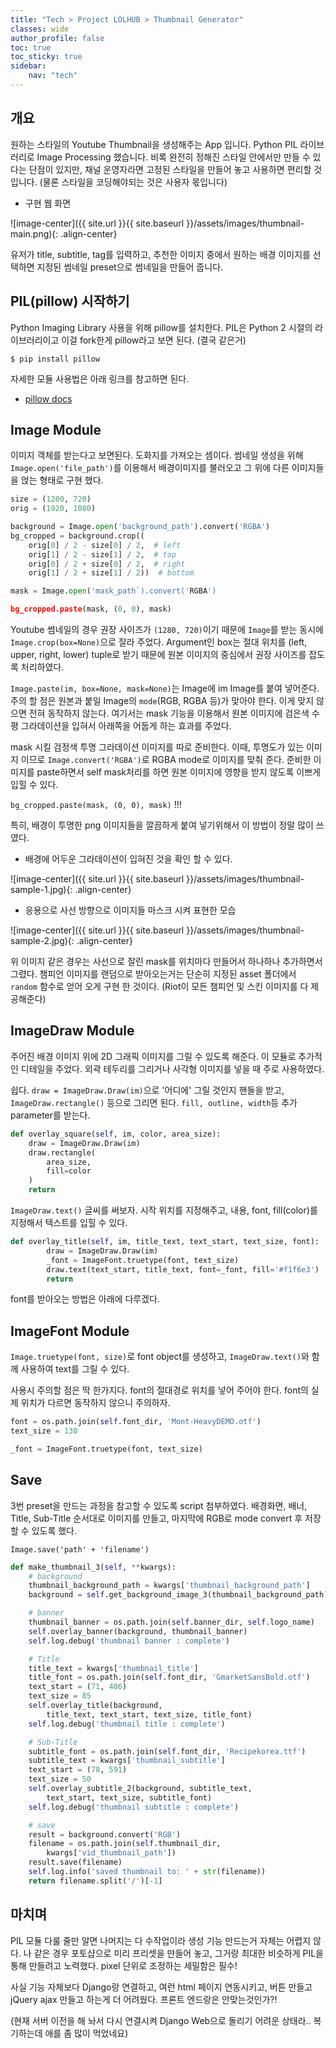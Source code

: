 ```yaml
---
title: "Tech > Project LOLHUB > Thumbnail Generator"
classes: wide
author_profile: false
toc: true
toc_sticky: true
sidebar:
    nav: "tech"
---
```


## 개요

원하는 스타일의 Youtube Thumbnail을 생성해주는 App 입니다. Python PIL 라이브러리로 Image Processing 했습니다. 비록 완전히 정해진 스타일 안에서만 만들 수 있다는 단점이 있지만, 채널 운영자라면 고정된 스타일을 만들어 놓고 사용하면 편리할 것 입니다. (물론 스타일을 코딩해야되는 것은 사용자 몫입니다)

- 구현 웹 화면

![image-center]({{ site.url }}{{ site.baseurl }}/assets/images/thumbnail-main.png){: .align-center}

유저가 title, subtitle, tag를 입력하고, 추천한 이미지 중에서 원하는 배경 이미지를 선택하면 지정된 썸네일 preset으로 썸네일을 만들어 줍니다.


## PIL(pillow) 시작하기

Python Imaging Library 사용을 위해 pillow를 설치한다. PIL은 Python 2 시절의 라이브러리이고 이걸 fork한게 pillow라고 보면 된다. (결국 같은거)

```console
$ pip install pillow
```

자세한 모듈 사용법은 아래 링크를 참고하면 된다.

- [pillow docs](https://pillow.readthedocs.io/en/stable/reference/index.html)

## Image Module

이미지 객체를 받는다고 보면된다. 도화지를 가져오는 셈이다. 썸네일 생성을 위해 `Image.open('file_path')`를 이용해서 배경이미지를 불러오고 그 위에 다른 이미지들을 얹는 형태로 구현 했다.

```python
size = (1280, 720)
orig = (1920, 1080)

background = Image.open('background_path').convert('RGBA')
bg_cropped = background.crop((
    orig[0] / 2 - size[0] / 2,  # left
    orig[1] / 2 - size[1] / 2,  # top
    orig[0] / 2 + size[0] / 2,  # right
    orig[1] / 2 + size[1] / 2))  # bottom

mask = Image.open('mask_path`).convert('RGBA')

bg_cropped.paste(mask, (0, 0), mask)
```

Youtube 썸네일의 경우 권장 사이즈가 `(1280, 720)`이기 때문에 `Image`를 받는 동시에 `Image.crop(box=None)`으로 잘라 주었다. Argument인 box는 절대 위치를 (left, upper, right, lower) tuple로 받기 때문에 원본 이미지의 중심에서 권장 사이즈를 잡도록 처리하였다.

`Image.paste(im, box=None, mask=None)`는 Image에 im Image를 붙여 넣어준다. 주의 할 점은 원본과 붙일 Image의 `mode`(RGB, RGBA 등)가 맞아야 한다. 이게 맞지 않으면 전혀 동작하지 않는다. 여기서는 mask 기능을 이용해서 원본 이미지에 검은색 수평 그라데이션을 입혀서 아래쪽을 어둡게 하는 효과를 주었다.

mask 시킬 검정색 투명 그라데이션 이미지를 따로 준비한다. 이때, 투명도가 있는 이미지 이므로 `Image.convert('RGBA')`로 RGBA mode로 이미지를 맞춰 준다. 준비한 이미지를 paste하면서 self mask처리를 하면 원본 이미지에 영향을 받지 않도록 이쁘게 입힐 수 있다.

`bg_cropped.paste(mask, (0, 0), mask)` !!!

특히, 배경이 투명한 png 이미지들을 깔끔하게 붙여 넣기위해서 이 방법이 정말 많이 쓰였다.

- 배경에 어두운 그라데이션이 입혀진 것을 확인 할 수 있다.

![image-center]({{ site.url }}{{ site.baseurl }}/assets/images/thumbnail-sample-1.jpg){: .align-center}

- 응용으로 사선 방향으로 이미지들 마스크 시켜 표현한 모습

![image-center]({{ site.url }}{{ site.baseurl }}/assets/images/thumbnail-sample-2.jpg){: .align-center}

위 이미지 같은 경우는 사선으로 잘린 mask를 위치마다 만들어서 하나하나 추가하면서 그렸다. 챔피언 이미지를 랜덤으로 받아오는거는 단순히 지정된 asset 폴더에서 `random` 함수로 얻어 오게 구현 한 것이다. (Riot이 모든 챔피언 및 스킨 이미지를 다 제공해준다)
## ImageDraw Module

주어진 배경 이미지 위에 2D 그래픽 이미지를 그릴 수 있도록 해준다. 이 모듈로 추가적인 디테일을 주었다. 외곽 테두리를 그리거나 사각형 이미지를 넣을 때 주로 사용하였다.

쉽다. `draw = ImageDraw.Draw(im)`으로 '어디에' 그릴 것인지 핸들을 받고, `ImageDraw.rectangle()` 등으로 그리면 된다. `fill, outline, width`등 추가 parameter를 받는다.

```python
def overlay_square(self, im, color, area_size):
    draw = ImageDraw.Draw(im)
    draw.rectangle(
        area_size,
        fill=color
    )
    return
```

`ImageDraw.text()` 글씨를 써보자. 시작 위치를 지정해주고, 내용, font, fill(color)를 지정해서 텍스트를 입힐 수 있다.

```python
def overlay_title(self, im, title_text, text_start, text_size, font):
        draw = ImageDraw.Draw(im)
        _font = ImageFont.truetype(font, text_size)
        draw.text(text_start, title_text, font=_font, fill='#f1f6e3')
        return
```

font를 받아오는 방법은 아래에 다루겠다.

## ImageFont Module

`Image.truetype(font, size)`로 font object를 생성하고, `ImageDraw.text()`와 함께 사용하여 text를 그릴 수 있다.

사용시 주의할 점은 딱 한가지다. font의 절대경로 위치를 넣어 주어야 한다. font의 실제 위치가 다르면 동작하지 않으니 주의하자.

```python
font = os.path.join(self.font_dir, 'Mont-HeavyDEMO.otf')
text_size = 130

_font = ImageFont.truetype(font, text_size)
```

## Save

3번 preset을 만드는 과정을 참고할 수 있도록 script 첨부하였다. 배경화면, 배너, Title, Sub-Title 순서대로 이미지를 만들고, 마지막에 RGB로 mode convert 후 저장할 수 있도록 했다.

`Image.save('path' + 'filename')`

```python
def make_thumbnail_3(self, **kwargs):
    # background
    thumbnail_background_path = kwargs['thumbnail_background_path']
    background = self.get_background_image_3(thumbnail_background_path)

    # banner
    thumbnail_banner = os.path.join(self.banner_dir, self.logo_name)
    self.overlay_banner(background, thumbnail_banner)
    self.log.debug('thumbnail banner : complete')

    # Title
    title_text = kwargs['thumbnail_title']
    title_font = os.path.join(self.font_dir, 'GmarketSansBold.otf')
    text_start = (71, 486)
    text_size = 85
    self.overlay_title(background,
        title_text, text_start, text_size, title_font)
    self.log.debug('thumbnail title : complete')

    # Sub-Title
    subtitle_font = os.path.join(self.font_dir, 'Recipekorea.ttf')
    subtitle_text = kwargs['thumbnail_subtitle']
    text_start = (78, 591)
    text_size = 50
    self.overlay_subtitle_2(background, subtitle_text,
        text_start, text_size, subtitle_font)
    self.log.debug('thumbnail subtitle : complete')

    # save
    result = background.convert('RGB')
    filename = os.path.join(self.thumbnail_dir,
        kwargs['vid_thumbnail_path'])
    result.save(filename)
    self.log.info('saved thumbnail to: ' + str(filename))
    return filename.split('/')[-1]
```

## 마치며

PIL 모듈 다룰 줄만 알면 나머지는 다 수작업이라 생성 기능 만드는거 자체는 어렵지 않다. 나 같은 경우 포토샵으로 미리 프리셋을 만들어 놓고, 그거랑 최대한 비슷하게 PIL을 통해 만들려고 노력했다. pixel 단위로 조정하는 세밀함은 필수! 

사실 기능 자체보다 Django랑 연결하고, 여런 html 페이지 연동시키고, 버튼 만들고 jQuery ajax 만들고 하는게 더 어려웠다. 프론트 엔드랑은 안맞는것인가?!

(현재 서버 이전을 해 놔서 다시 연결시켜 Django Web으로 돌리기 어려운 상태라.. 복기하는데 애를 좀 많이 먹었네요)

